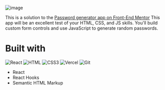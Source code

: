 ![image](https://user-images.githubusercontent.com/65178646/217338131-ec7ef240-12bd-462b-9a51-2ac8d9088a54.png)

This is a solution to the [Password generator app on Front-End Mentor](https://www.frontendmentor.io/challenges/password-generator-app-Mr8CLycqjh)
This app will be an excellent test of your HTML, CSS, and JS skills. You'll build custom form controls and use JavaScript to generate random passwords.


# Built with
![React](https://img.shields.io/badge/React-20232A?style=for-the-badge&logo=react&logoColor=61DAFB)
![HTML](https://img.shields.io/badge/HTML5-E34F26?style=for-the-badge&logo=html5&logoColor=white)
![CSS3](https://img.shields.io/badge/CSS3-1572B6?style=for-the-badge&logo=css3&logoColor=white) 
![Vercel](https://img.shields.io/badge/Vercel-000000?style=for-the-badge&logo=vercel&logoColor=white)
![Git](https://img.shields.io/badge/GIT-E44C30?style=for-the-badge&logo=git&logoColor=white)


- React
- React Hooks
- Semantic HTML Markup
